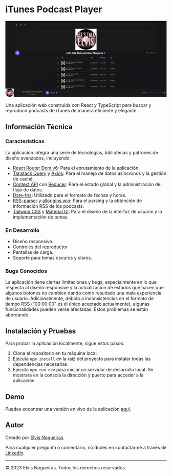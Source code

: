 # iTunes Podcast Player

![App screenshot](/src/assets/images/image-1.png)

Una aplicación web construida con React y TypeScript para buscar y reproducir podcasts de iTunes de manera eficiente y elegante.

## Información Técnica

### Características

La aplicación integra una serie de tecnologías, bibliotecas y patrones de diseño avanzados, incluyendo:

- [React Router Dom v6](https://reactrouter.com/): Para el enrutamiento de la aplicación.
- [Tanstack Query](https://tanstack.com/query/latest/) y [Axios](https://axios-http.com/): Para el manejo de datos asíncronos y la gestión de caché.
- [Context API](https://reactjs.org/docs/context.html) con [Reducer](https://reactjs.org/docs/hooks-reference.html#usereducer): Para el estado global y la administración del flujo de datos.
- [Date-fns](https://date-fns.org/): Utilizado para el formato de fechas y horas.
- [RSS-parser](https://www.npmjs.com/package/rss-parser) y [allorigins.win](https://www.allorigins.win/): Para el parsing y la obtención de información RSS de los podcasts.
- [Tailwind CSS](https://tailwindcss.com/) y [Material UI](https://mui.com/): Para el diseño de la interfaz de usuario y la implementación de temas.

### En Desarrollo
- Diseño responsive.
- Controles del reproductor
- Pantallas de carga.
- Soporte para temas oscuros y claros.

### Bugs Conocidos

La aplicación tiene ciertas limitaciones y bugs, especialmente en lo que respecta al diseño responsive y la actualización de estados que hacen que algunos botones no cambien dando como resultado una mala experiencia de usuario. Adicionalmente, debido a inconsistencias en el formato de tiempo RSS ("00:00:00" es el único aceptado actualmente), algunas funcionalidades pueden verse afectadas. Estos problemas se están abordando.

## Instalación y Pruebas

Para probar la aplicación localmente, sigue estos pasos:

1. Clona el repositorio en tu máquina local.
2. Ejecuta `npm install` en la raíz del proyecto para instalar todas las dependencias necesarias.
3. Ejecuta `npm run dev` para iniciar un servidor de desarrollo local. Se mostrará en la consola la dirección y puerto para acceder a la aplicación.

## Demo

Puedes encontrar una versión en vivo de la aplicación [aquí](Link_aplicacion).

## Autor

Creado por [Elvis Nogueiras](https://github.com/danviles).

Para cualquier pregunta o comentario, no dudes en contactarme a través de [LinkedIn](https://www.linkedin.com/in/elvis-nogueiras/).

---

© 2023 Elvis Nogueiras. Todos los derechos reservados.